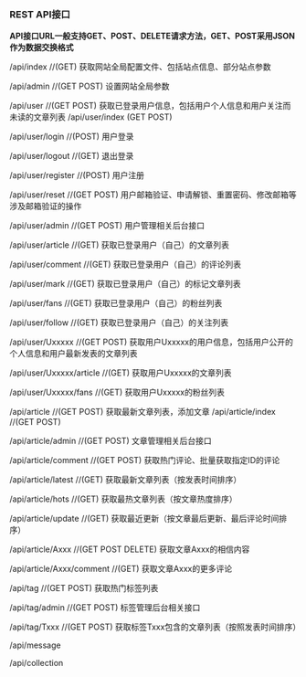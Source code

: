 ### REST API接口

**API接口URL一般支持GET、POST、DELETE请求方法，GET、POST采用JSON作为数据交换格式**


/api/index    //(GET) 获取网站全局配置文件、包括站点信息、部分站点参数

/api/admin //(GET POST) 设置网站全局参数

/api/user //(GET POST) 获取已登录用户信息，包括用户个人信息和用户关注而未读的文章列表
/api/user/index (GET POST)

/api/user/login //(POST) 用户登录

/api/user/logout //(GET) 退出登录

/api/user/register //(POST) 用户注册

/api/user/reset //(GET POST) 用户邮箱验证、申请解锁、重置密码、修改邮箱等涉及邮箱验证的操作

/api/user/admin //(GET POST) 用户管理相关后台接口

/api/user/article //(GET) 获取已登录用户（自己）的文章列表

/api/user/comment //(GET) 获取已登录用户（自己）的评论列表

/api/user/mark //(GET) 获取已登录用户（自己）的标记文章列表

/api/user/fans //(GET) 获取已登录用户（自己）的粉丝列表

/api/user/follow //(GET) 获取已登录用户（自己）的关注列表

/api/user/Uxxxxx //(GET POST) 获取用户Uxxxxx的用户信息，包括用户公开的个人信息和用户最新发表的文章列表

/api/user/Uxxxxx/article //(GET) 获取用户Uxxxxx的文章列表

/api/user/Uxxxxx/fans //(GET) 获取用户Uxxxxx的粉丝列表

/api/article //(GET POST) 获取最新文章列表，添加文章
/api/article/index //(GET POST)

/api/article/admin //(GET POST) 文章管理相关后台接口

/api/article/comment //(GET POST) 获取热门评论、批量获取指定ID的评论

/api/article/latest //(GET) 获取最新文章列表（按发表时间排序）

/api/article/hots //(GET) 获取最热文章列表（按文章热度排序）

/api/article/update //(GET) 获取最近更新（按文章最后更新、最后评论时间排序）

/api/article/Axxx //(GET POST DELETE) 获取文章Axxx的相信内容

/api/article/Axxx/comment //(GET) 获取文章Axxx的更多评论

/api/tag //(GET POST) 获取热门标签列表

/api/tag/admin //(GET POST) 标签管理后台相关接口

/api/tag/Txxx //(GET POST) 获取标签Txxx包含的文章列表（按照发表时间排序）

/api/message

/api/collection
